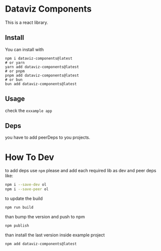 # Dataviz Components

This is a react library.

## Install

You can install with

```
npm i dataviz-components@latest
# or yarn
yarn add dataviz-components@latest
# or pnpm
pnpm add dataviz-components@latest
# or bun
bun add dataviz-components@latest
```

## Usage

check the `exxample app`

## Deps

you have to add peerDeps to you projects.

# How To Dev

to add deps use `npm` please and add each required lib as dev and peer deps like:

```zsh
npm i --save-dev ol
npm i --save-peer ol
```

to update the build

```zsh
npm run build
```

than bump the version and push to npm

```zsh
npm publish
```

than install the last version inside example project

```zsh
npm add dataviz-components@latest
```

